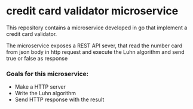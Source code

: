 # credit card validator microservice

<p>This repository contains a microservice developed in go that implement a credit card validator.</p>
<p>The microservice exposes a REST API sever, that read the number card from json body in http request and execute the Luhn algorithm and send true or false as response</p>

<h3>Goals for this microservice:</h3>
<ul>
  <li>Make a HTTP server</li>
  <li>Write the Luhn algorithm</li>
  <li>Send HTTP response with the result</li>
</ul>
